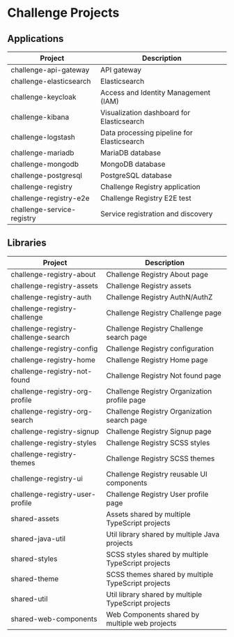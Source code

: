 # Challenge Projects

## Applications

| Project | Description |
|---------|-------------|
| challenge-api-gateway        | API gateway            |
| challenge-elasticsearch        | Elasticsearch            |
| challenge-keycloak        | Access and Identity Management (IAM)            |
| challenge-kibana | Visualization dashboard for Elasticsearch | |
| challenge-logstash | Data processing pipeline for Elasticsearch |
| challenge-mariadb | MariaDB database |
| challenge-mongodb | MongoDB database |
| challenge-postgresql | PostgreSQL database |
| challenge-registry | Challenge Registry application |
| challenge-registry-e2e | Challenge Registry E2E test |
| challenge-service-registry | Service registration and discovery |

## Libraries

| Project | Description |
|---------|-------------|
| challenge-registry-about | Challenge Registry About page |
| challenge-registry-assets | Challenge Registry assets |
| challenge-registry-auth | Challenge Registry AuthN/AuthZ |
| challenge-registry-challenge | Challenge Registry Challenge page |
| challenge-registry-challenge-search | Challenge Registry Challenge search page |
| challenge-registry-config | Challenge Registry configuration |
| challenge-registry-home | Challenge Registry Home page |
| challenge-registry-not-found | Challenge Registry Not found page |
| challenge-registry-org-profile | Challenge Registry Organization profile page |
| challenge-registry-org-search | Challenge Registry Organization search page |
| challenge-registry-signup | Challenge Registry Signup page |
| challenge-registry-styles | Challenge Registry SCSS styles |
| challenge-registry-themes | Challenge Registry SCSS themes |
| challenge-registry-ui | Challenge Registry reusable UI components |
| challenge-registry-user-profile | Challenge Registry User profile page |
| shared-assets | Assets shared by multiple TypeScript projects |
| shared-java-util | Util library shared by multiple Java projects |
| shared-styles | SCSS styles shared by multiple TypeScript projects |
| shared-theme | SCSS themes shared by multiple TypeScript projects |
| shared-util | Util library shared by multiple TypeScript projects |
| shared-web-components | Web Components shared by multiple web projects |